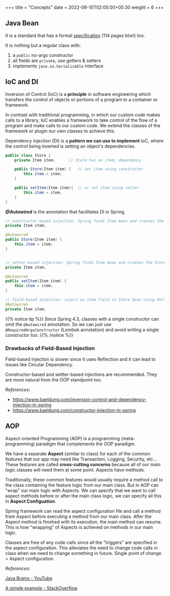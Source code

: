 +++
title = "Concepts"
date = 2022-06-10T02:05:00+05:30
weight = 6
+++

## Java Bean
It is a standard that has a formal [specification](https://download.oracle.com/otndocs/jcp/7224-javabeans-1.01-fr-spec-oth-JSpec/) (114 pages btw!) too.

It is nothing but a regular class with:
1. a `public` no-args constructor
2. all fields are `private`, use getters & setters
3. implements `java.io.Serializable` interface

## IoC and DI

Inversion of Control (IoC) is a **principle** in software engineering which transfers the control of objects or portions of a program to a container or framework.

In contrast with traditional programming, in which our custom code makes calls to a library, IoC enables a framework to take control of the flow of a program and make calls to our custom code. We extend the classes of the framework or plugin our own classes to achieve this.

Dependency injection (DI) is a **pattern we can use to implement** IoC, where the control being inverted is setting an object's dependencies.

```java
public class Store {
    private Item item;		// Store has an item; dependency

    public Store(Item item) {   // set item using constructor
        this.item = item;
    }

    public setItem(Item item){  // or set item using setter
        this.item = item;
    }
}
```

_**@Autowired**_ is the annotation that facilitates DI in Spring.

```java
// constructor-based injection: Spring finds Item bean and creates the Store bean using it (by calling this constructor)
private Item item;

@Autowired
public Store(Item item) {
    this.item = item;
}


// setter-based injection: Spring finds Item bean and creates the Store bean using it (by calling this setter)
private Item item;

@Autowired
public setItem(Item item) {
    this.item = item;
}

// field-based injection: inject an item field in Store bean using Reflection API (setField - new Item())
@Autowired
private Item item;
```

{{% notice tip %}}
Since Spring 4.3, classes with a single constructor can omit the `@Autowired` annotation. So we can just use `@RequiredArgsConstructor` (Lombok annotation) and avoid writing a single constructor too.
{{% /notice %}}

### Drawbacks of Field-Based Injection
Field-based injection is slower since it uses Reflection and it can lead to issues like Circular Dependency.

Constructor-based and settter-based injections are recommended. They are more natural from the OOP standpoint too.

_References_: 
- https://www.baeldung.com/inversion-control-and-dependency-injection-in-spring
- https://www.baeldung.com/constructor-injection-in-spring

## AOP
Aspect-oriented Programming (AOP) is a programming (meta-programming) paradigm that complements the OOP paradigm.

We have a separate **Aspect** (similar to class) for each of the common features that our app may need like Transaction, Logging, Security, etc... These features are called **cross-cutting concerns** because all of our main logic classes will need them at some point. Aspects have methods.

Traditionally, these common features would usually require a method call to the class containing the feature logic from our main class. But in AOP can "wrap" our main logic with Aspects. We can specify that we want to call aspect methods before or after the main class logic, we can specify all this in **Aspect Configuation**. 

Spring framework can read the aspect configuration file and call a method from Aspect before executing a method from our main class. After the Aspect method is finished with its execution, the main method can resume. This is how "wrapping" of Aspects is achieved on methods in our main logic.

Classes are free of any code calls since all the "triggers" are specified in the aspect configuration. This alleviates the need to change code calls in class when we need to change something in future. Single point of change = Aspect configuration.

_References_: 

[Java Brains - YouTube](https://youtu.be/QdyLsX0nG30)

[A simple example - StackOverflow](https://stackoverflow.com/a/232918)
